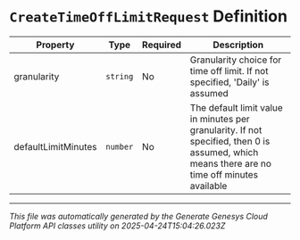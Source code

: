 # `CreateTimeOffLimitRequest` Definition

| Property | Type | Required | Description |
|----------|------|----------|-------------|
| granularity | `string` | No | Granularity choice for time off limit. If not specified, 'Daily' is assumed |
| defaultLimitMinutes | `number` | No | The default limit value in minutes per granularity. If not specified, then 0 is assumed, which means there are no time off minutes available |

---

*This file was automatically generated by the Generate Genesys Cloud Platform API classes utility on 2025-04-24T15:04:26.023Z*